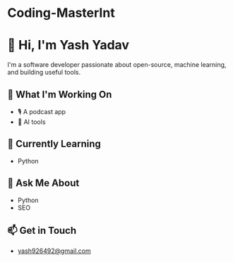 # Coding-MasterInt
# 👋 Hi, I'm Yash Yadav

I'm a software developer passionate about open-source, machine learning, and building useful tools.

## 🚀 What I'm Working On
- 🎙️ A podcast app  
- 🤖 AI tools

## 🌱 Currently Learning
- Python

## 💬 Ask Me About
- Python
- SEO

## 📫 Get in Touch
- [yash926492@gmail.com](mailto:yash926492@gmail.com)
